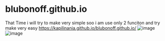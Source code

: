 # blubonoff.github.io
That Time i will try to make very simple soo i am use only 2 funciton and try make very easy 
 https://kapilinania.github.io/blubonoff.github.io/
![image](https://user-images.githubusercontent.com/67285213/221484869-3c161649-7726-4985-b74a-faac17794426.png)
![image](https://user-images.githubusercontent.com/67285213/221484906-67c297b9-87b9-42f5-8745-7ffa8c32be3c.png)

